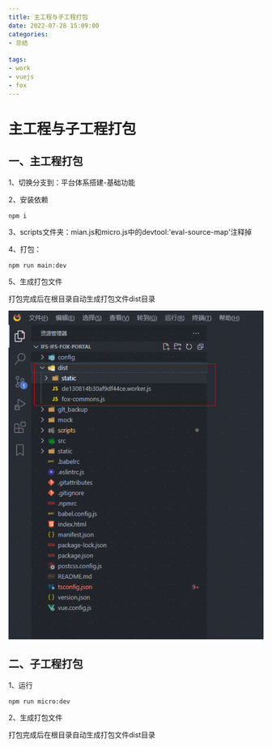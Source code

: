 ```yaml
---
title: 主工程与子工程打包
date: 2022-07-28 15:09:00
categories:
- 总结

tags:
- work
- vuejs
- fox
---
```


# 主工程与子工程打包

## 一、主工程打包

1、切换分支到：平台体系搭建-基础功能

2、安装依赖

```
npm i
```

3、scripts文件夹：mian.js和micro.js中的devtool:'eval-source-map'注释掉

4、打包：

```
npm run main:dev
```

5、生成打包文件

打包完成后在根目录自动生成打包文件dist目录

![主工程与子工程打包01.png](images/主工程与子工程打包01.png)

## 二、子工程打包

1、运行 

```
npm run micro:dev
```

2、生成打包文件

打包完成后在根目录自动生成打包文件dist目录
